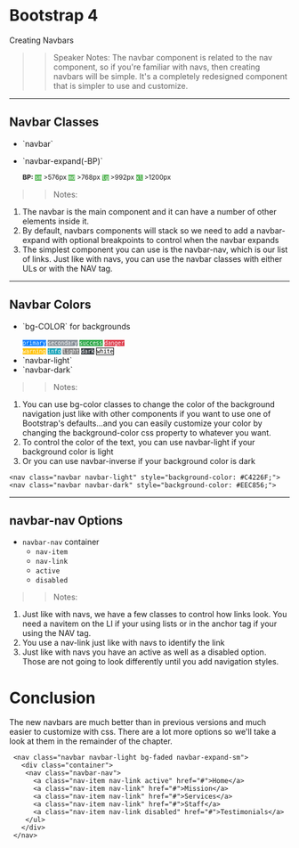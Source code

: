 <!-- .slide: data-state="title" -->
# Bootstrap 4
Creating Navbars

> > Speaker Notes:
The navbar component is related to the nav component, so if you're familiar with navs, then creating navbars will be simple. It's a completely redesigned component that is simpler to use and customize.

---

<!-- .slide: data-state="hasicon" -->

## <i class="fa fa-bars"></i> Navbar Classes
<ul>
	<li class="fragment">`navbar`</li>
	<li class="fragment"><p contenteditable>`navbar-expand(-BP)`</p>
		<small style="line-height: 120%; vertical-align: text-bottom;">
			<b>BP:</b> <code style="background:#5cb85c; color:white;">sm</code> >576px
			<code style="background:#5cb85c; color:white;">md</code> >768px
			<code style="background:#5cb85c; color:white;">lg</code> >992px
			<code style="background:#5cb85c; color:white;">xl</code> >1200px
		</small><br>
	</li>
</ul>


> > Notes:
1. The navbar is the main component and it can have a number of other elements inside it.
1. By default, navbars components will stack so we need to add a navbar-expand with optional breakpoints to control when the navbar expands
1. The simplest component you can use is the navbar-nav, which is our list of links. Just like with navs, you can use the navbar classes with either ULs or with the NAV tag.

---

<!-- .slide: data-state="hasicon" -->

## <i class="fa fa-bars"></i> Navbar Colors
<ul>
<li class="fragment"><p contenteditable>`bg-COLOR` for backgrounds</p>
  <small style="line-height: 120%; vertical-align: text-bottom;">
  <code style="background-color:#007bff; color: white;">primary</code>
  <code style="background-color:#868e96; color: white;">secondary</code>
  <code style="background-color:#28a745; color: white;">success</code>
  <code style="background-color:#dc3545; color: white;">danger</code><br>
  <code style="background-color:#ffc107; color: white;">warning</code>
  <code style="background-color:#17a2b8; color: white;">info</code>
  <code style="background-color:#f8f9fa; color: white; background-color:gray;">light</code>
  <code style="background-color:#343a40; color: white;">dark</code>
  <code style="background-color:#fff; border: 1px solid black; color: black;">white</code>
  </small>
</li>
	<li class="fragment">`navbar-light`</li>
	<li class="fragment">`navbar-dark`</li>
</ul>


> > Notes:
1. You can use bg-color classes to change the color of the background navigation just like with other components if you want to use one of Bootstrap's defaults...and you can easily customize your color by changing the background-color css property to whatever you want.
1. To control the color of the text, you can use navbar-light if your background color is light
1. Or you can use navbar-inverse if your background color is dark

`<nav class="navbar navbar-light" style="background-color: #C4226F;">`
`<nav class="navbar navbar-dark" style="background-color: #EEC856;">`

---

<!-- .slide: data-state="hasicon" -->

## <i class="fa fa-bars"></i> navbar-nav Options
  - `navbar-nav` container
	- `nav-item`
	- `nav-link`
	- `active`
	- `disabled`

> > Notes:
1. Just like with navs, we have a few classes to control how links look. You need a navitem on the LI if your using lists or in the anchor tag if your using the NAV tag.
1. You use a nav-link just like with navs to identify the link
1. Just like with navs you have an active as well as a disabled option. Those are not going to look differently until you add navigation styles.


# Conclusion
The new navbars are much better than in previous versions and much easier to customize with css. There are a lot more options so we'll take a look at them in the remainder of the chapter.

```
 <nav class="navbar navbar-light bg-faded navbar-expand-sm">
   <div class="container">
    <nav class="navbar-nav">
      <a class="nav-item nav-link active" href="#">Home</a>
      <a class="nav-item nav-link" href="#">Mission</a>
      <a class="nav-item nav-link" href="#">Services</a>
      <a class="nav-item nav-link" href="#">Staff</a>
      <a class="nav-item nav-link disabled" href="#">Testimonials</a>
    </ul>   
   </div>
 </nav>
```
